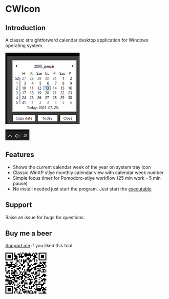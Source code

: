 # CWIcon

## Introduction
A classic straightforward calendar desktop application for Windows operating system.

![WCIcon](/doc/cal.png)

![CW](/doc/cwIcon.png)

## Features
- Shows the current calendar week of the year on system tray icon
- Classic WinXP stlye monthly calendar view with calendar week number
- Simple focus timer for Pomodoro-stlye workflow (25 min work - 5 min pause)
- No install needed just start the program. Just start the [executable](/publish/CWIcon.exe)

## Support
Raise an issue for bugs for questions.

## Buy me a beer
[Support me](https://www.paypal.com/donate?business=B9NYQJCQVQLN2&no_recurring=0&currency_code=EUR) if you liked this tool.


![donate_me](/doc/donate.png)
